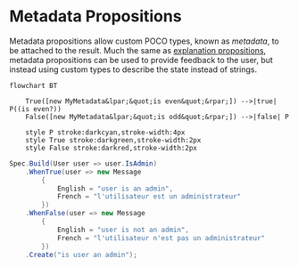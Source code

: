 # Metadata Propositions

Metadata propositions allow custom POCO types, known as _metadata_, to be attached to the result.
Much the same as [explanation propositions](ExplanationProposition.md), metadata propositions can be used to
provide feedback to the user, but instead using custom types to describe the state instead of strings.

```mermaid
flowchart BT

    True([new MyMetadata&lpar;&quot;is even&quot;&rpar;]) -->|true| P((is even?))
    False([new MyMetadata&lpar;&quot;is odd&quot;&rpar;]) -->|false| P

    style P stroke:darkcyan,stroke-width:4px
    style True stroke:darkgreen,stroke-width:2px
    style False stroke:darkred,stroke-width:2px
```

```csharp
Spec.Build(User user => user.IsAdmin)
    .WhenTrue(user => new Message
        {
            English = "user is an admin",
            French = "l'utilisateur est un administrateur"
        })
    .WhenFalse(user => new Message
        {
            English = "user is not an admin",
            French = "l'utilisateur n'est pas un administrateur"
        })
    .Create("is user an admin");
```
